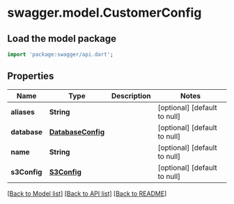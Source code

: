 # swagger.model.CustomerConfig

## Load the model package
```dart
import 'package:swagger/api.dart';
```

## Properties
Name | Type | Description | Notes
------------ | ------------- | ------------- | -------------
**aliases** | **String** |  | [optional] [default to null]
**database** | [**DatabaseConfig**](DatabaseConfig.md) |  | [optional] [default to null]
**name** | **String** |  | [optional] [default to null]
**s3Config** | [**S3Config**](S3Config.md) |  | [optional] [default to null]

[[Back to Model list]](../README.md#documentation-for-models) [[Back to API list]](../README.md#documentation-for-api-endpoints) [[Back to README]](../README.md)



